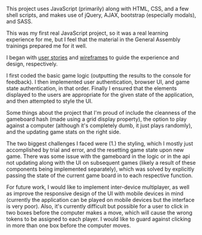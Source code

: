 This project uses JavaScript (primarily) along with HTML, CSS, and a few shell scripts, and makes use of jQuery, AJAX, bootstrap (especially modals), and SASS.  

This was my first real JavaScript project, so it was a real learning experience for me, but I feel that the material in the General Assembly trainings prepared me for it well.  

I began with [user stories](/assets/userstories.md) and [wireframes](/assets/wireframe.jpg) to guide the experience and design, respectively.

I first coded the basic game logic (outputting the results to the console for feedback).  I then implemented user authentication, browser UI, and game state authentication, in that order.  Finally I ensured that the elements displayed to the users are appropriate for the given state of the application, and then attempted to style the UI.

Some things about the project that I'm proud of include the cleanness of the gameboard hash (made using a grid display property), the option to play against a computer (although it's completely dumb, it just plays randomly), and the updating game stats on the right side.

The two biggest challenges I faced were (1.) the styling, which I mostly just accomplished by trial and error, and the resetting game state upon new game.  There was some issue with the gameboard in the logic or in the api not updating along with the UI on subsequent games (likely a result of these components being implemented separately), which was solved by explicitly passing the state of the current game board in to each respective function.

For future work, I would like to implement inter-device multiplayer, as well as improve the responsive design of the UI with mobile devices in mind (currently the application can be played on mobile devices but the interface is very poor).  Also, it's currently difficult but possible for a user to click in two boxes before the computer makes a move, which will cause the wrong tokens to be assigned to each player.  I would like to guard against clicking in more than one box before the computer moves.
